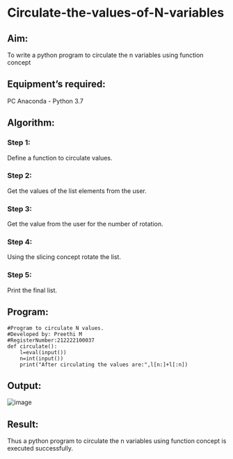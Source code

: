 # Circulate-the-values-of-N-variables
## Aim:
To write a python program to circulate the n variables using function concept
## Equipment’s required:
PC
Anaconda - Python 3.7
## Algorithm: 
### Step 1: 
Define a function to circulate values.
### Step 2: 
Get the values of the list elements from the user.
### Step 3: 
Get the value from the user for the number of rotation.
### Step 4: 
Using the slicing concept rotate the list.
### Step 5: 
Print the final list.
## Program:
```
#Program to circulate N values.
#Developed by: Preethi M
#RegisterNumber:212222100037
def circulate():
    l=eval(input())
    n=int(input())
    print("After circulating the values are:",l[n:]+l[:n])
```
## Output:
![image](https://user-images.githubusercontent.com/119475585/225219177-e26ca938-b3fd-49f7-b260-906bd6eeac8c.png)


## Result:
Thus a python program to circulate the n variables using function concept is executed successfully.
